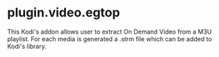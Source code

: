 # plugin.video.egtop
This Kodi's addon allows user to extract On Demand Video from a M3U playlist. For each media is generated a .strm file which can be added to Kodi's library.
